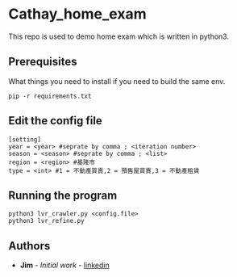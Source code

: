 # Cathay_home_exam

This repo is used to demo home exam which is written in python3.

## Prerequisites

What things you need to install if you need to build the same env.

```
pip -r requirements.txt
```

## Edit the config file

```
[setting]
year = <year> #seprate by comma ; <iteration number>
season = <season> #seprate by comma ; <list>
region = <region> #基隆市
type = <int> #1 = 不動產買賣,2 = 預售屋買賣,3 = 不動產租賃
```

## Running the program

```
python3 lvr_crawler.py <config.file>
python3 lvr_refine.py
```

## Authors

* **Jim** - *Initial work* - [linkedin](https://www.linkedin.com/in/jimlin790505/)
